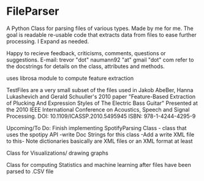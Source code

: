 # FileParser
A Python Class for parsing files of various types. Made by me for me. The goal is readable re-usable code that extracts data from files to ease further processing. I Expand as needed.

Happy to recieve feedback, criticisms, comments, questions or suggestions.
E-mail: trevor "dot" naumann92 "at" gmail "dot" com
refer to the docstrings for details on the class, attributes and methods.

uses librosa module to compute feature extraction

TestFiles are a very small subset of the files used in Jakob AbeBer, Hanna Lukashevich and Gerald Schuuller's 2010 paper "Feature-Based Extraction of Plucking And Expression Styles of The Electric Bass Guitar" Presented at the 2010 IEEE International Conference on Acoustics, Speech and Signal Processing. DOI: 10.1109/ICASSP.2010.5495945 ISBN: 978-1-4244-4295-9

Upcoming/To Do:
Finish implementing SpotifyParsing Class - class that uses the spotipy API 
	-write Doc Strings for this class
	-Add a write XML file to this- Note dictionaries basically are XML files or an XML format at least

Class for Visualizations/ drawing graphs

Class for computing Statistics and machine learning after files have been parsed to .CSV file
